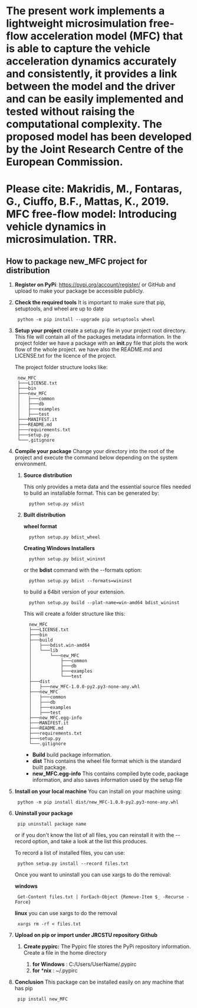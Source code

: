 # The present work implements a lightweight microsimulation free-flow acceleration model (MFC) that is able to capture the vehicle acceleration dynamics accurately and consistently, it provides a link between the model and the driver and can be easily implemented and tested without raising the computational complexity. The proposed model has been developed by the Joint Research Centre of the European Commission. 

# Please cite: Makridis, M., Fontaras, G., Ciuffo, B.F., Mattas, K., 2019. MFC free-flow model: Introducing vehicle dynamics in microsimulation. TRR.

## How to package new_MFC project for distribution
<!--move them to CONTRIBUTING.md -->

1. **Register on PyPi**: https://pypi.org/account/register/ or GitHub and upload 
    to make your package be accessible publicly.

2. **Check the required tools**
    It is important to make sure that pip, setuptools, and wheel are up to date      
    
        python -m pip install --upgrade pip setuptools wheel
        
3. **Setup your project**
    create a setup.py file in your project root directory. This file will contain
    all of the packages metadata information. In the project folder we have
    a package with an __init__.py file that plots the work flow of the whole 
    project. we have also the README.md and LICENSE.txt for the licence of the
    project.
    
    The project folder structure looks like: 
    
        new_MFC
        ├───LICENSE.txt
        ├───bin
        ├───new_MFC
        │   ├───common
        │   ├───db
        │   ├───examples
        │   ├───test
        ├───MANIFEST.it
        ├───README.md
        ├───requirements.txt
        ├───setup.py
        └───.gitignore

4. **Compile your package**
   Change your directory into the root of the project and execute the command below
   depending on the system environment.
   
   1. **Source distribution**
   
        This only provides a meta data and the essential source files needed 
        to build an installable format. This can be generated by:
        
            python setup.py sdist
   
   2. **Built distribution**
         
         **wheel format**
         
            python setup.py bdist_wheel
            
         **Creating Windows Installers**
            
            python setup.py bdist_wininst
            
         or the **bdist** command with the --formats option:
         
            python setup.py bdist --formats=wininst
            
         to build a 64bit version of your extension.
         
            python setup.py build --plat-name=win-amd64 bdist_wininst   
            
         This will create a folder structure like this:

            new_MFC
            ├───LICENSE.txt
            ├───bin
            ├───build
            │   ├───bdist.win-amd64
            │   └───lib
            │       └───new_MFC
            │           ├───common
            │           ├───db
            │           ├───examples
            │           └───test
            ├───dist
            │   ├───new_MFC-1.0.0-py2.py3-none-any.whl
            ├───new_MFC
            │   ├───common
            │   ├───db
            │   ├───examples
            │   ├───test
            ├───new_MFC.egg-info
            ├───MANIFEST.it
            ├───README.md
            ├───requirements.txt
            ├───setup.py
            └───.gitignore
            
         * **Build** build package information.
         * **dist** This contains the wheel file format which is the standard 
            built package.
         * **new_MFC.egg-info** This contains compiled byte code, package 
            information, and also saves information used by the setup file

5. **Install on your local machine**
    You can install on your machine using:
    
        python -m pip install dist/new_MFC-1.0.0-py2.py3-none-any.whl
        
6. **Uninstall your package**

        pip uninstall package name
        
   or if you don't know the list of all files, you can reinstall it with the
   --record option, and take a look at the list this produces.
   
   To record a list of installed files, you can use:
   
        python setup.py install --record files.txt
        
   Once you want to uninstall you can use xargs to do the removal:
   
   **windows**
   
        Get-Content files.txt | ForEach-Object {Remove-Item $_ -Recurse -Force}
        
   **linux** you can use xargs to do the removal
   
        xargs rm -rf < files.txt

7. **Upload on pip or import under JRCSTU repository Github**

    1. **Create pypirc:** The Pypirc file stores the PyPi repository information. 
    Create a file in the home directory
    
        1. **for Windows** :  C:/Users/UserName/.pypirc
        2. **for** ***nix** :   ~/.pypirc  

8. **Conclusion**
    This package can be installed easily on any machine that has pip
    
        pip install new_MFC 

[1]: https://ljvmiranda921.github.io/notebook/2018/06/21/precommits-using-black-and-flake8/
[2]: https://black.readthedocs.io/                   